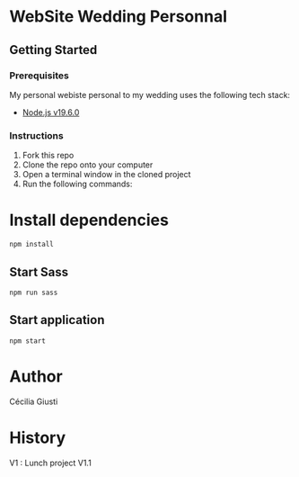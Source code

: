 # WebSite Wedding Personnal

## Getting Started

### Prerequisites

My personal webiste personal to my wedding uses the following tech stack:

- [Node.js v19.6.0](https://nodejs.org/en/)

### Instructions

1.  Fork this repo
2.  Clone the repo onto your computer
3.  Open a terminal window in the cloned project
4.  Run the following commands:

# Install dependencies

    npm install

## Start Sass

    npm run sass

## Start application

    npm start

# Author

Cécilia Giusti

# History

V1 : Lunch project V1.1
